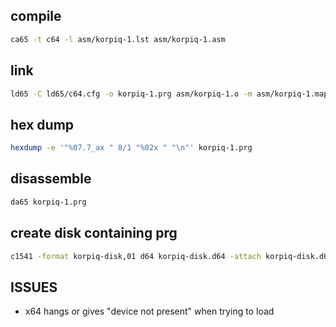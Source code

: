 
## compile

```sh
ca65 -t c64 -l asm/korpiq-1.lst asm/korpiq-1.asm
```

## link

```sh
ld65 -C ld65/c64.cfg -o korpiq-1.prg asm/korpiq-1.o -m asm/korpiq-1.map
```

## hex dump

```sh
hexdump -e '"%07.7_ax " 8/1 "%02x " "\n"' korpiq-1.prg
```

## disassemble

```sh
da65 korpiq-1.prg
```

## create disk containing prg

```sh
c1541 -format korpiq-disk,01 d64 korpiq-disk.d64 -attach korpiq-disk.d64 -write korpiq-1.prg korpiq-1
```


## ISSUES

- x64 hangs or gives "device not present" when trying to load
